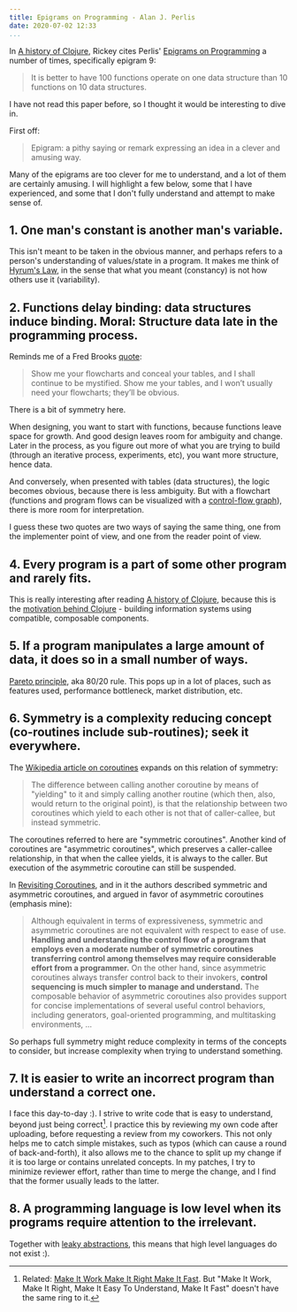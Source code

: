 ```yaml
---
title: Epigrams on Programming - Alan J. Perlis
date: 2020-07-02 12:33
...
```


In [A history of Clojure](https://blog.ngzhian.com/a-history-of-clojure.html), Rickey cites Perlis' [Epigrams on Programming][] a number of times, specifically epigram 9:

> It is better to have 100 functions operate on one data structure than
10 functions on 10 data structures.

I have not read this paper before, so I thought it would be interesting to dive in.

First off:

> Epigram: a pithy saying or remark expressing an idea in a clever and amusing way.

Many of the epigrams are too clever for me to understand, and a lot of them are certainly amusing. I will highlight a few below, some that I have experienced, and some that I don't fully understand and attempt to make sense of.

## 1. One man's constant is another man's variable.

This isn't meant to be taken in the obvious manner, and perhaps refers to a person's understanding of values/state in a program. It makes me think of [Hyrum's Law][], in the sense that what you meant (constancy) is not how others use it (variability).

## 2. Functions delay binding: data structures induce binding. Moral: Structure data late in the programming process.

Reminds me of a Fred Brooks [quote](https://en.wikiquote.org/wiki/Fred_Brooks#The_Mythical_Man-Month:_Essays_on_Software_Engineering_(1975,_1995)):

> Show me your flowcharts and conceal your tables, and I shall continue to be mystified. Show me your tables, and I won’t usually need your flowcharts; they’ll be obvious.

There is a bit of symmetry here.

When designing, you want to start with functions, because functions leave space for growth. And good design leaves room for ambiguity and change. Later in the process, as you figure out more of what you are trying to build (through an iterative process, experiments, etc), you want more structure, hence data.

And conversely, when presented with tables (data structures), the logic becomes obvious, because there is less ambiguity. But with a flowchart (functions and program flows can be visualized with a [control-flow graph]), there is more room for interpretation.

I guess these two quotes are two ways of saying the same thing, one from the implementer point of view, and one from the reader point of view.

## 4. Every program is a part of some other program and rarely fits.

This is really interesting after reading [A history of Clojure][], because this is the [motivation behind Clojure](https://blog.ngzhian.com/a-history-of-clojure.html#why-you-should-use-clojure) - building information systems using compatible, composable components.

## 5. If a program manipulates a large amount of data, it does so in a small number of ways.

[Pareto principle][], aka 80/20 rule. This pops up in a lot of places, such as features used, performance bottleneck, market distribution, etc.

## 6. Symmetry is a complexity reducing concept (co-routines include sub-routines); seek it everywhere.

The [Wikipedia article on coroutines](https://en.wikipedia.org/wiki/Coroutine#Comparison_with_subroutines) expands on this relation of symmetry:

> The difference between calling another coroutine by means of "yielding" to it and simply calling another routine (which then, also, would return to the original point), is that the relationship between two coroutines which yield to each other is not that of caller-callee, but instead symmetric.

The coroutines referred to here are "symmetric coroutines". Another kind of coroutines are "asymmetric coroutines", which preserves a caller-callee relationship, in that when the callee yields, it is always to the caller. But execution of the asymmetric coroutine can still be suspended.

In [Revisiting Coroutines][], and in it the authors described symmetric and asymmetric coroutines, and argued in favor of asymmetric coroutines (emphasis mine):

> Although equivalent in terms of expressiveness, symmetric and asymmetric
coroutines are not equivalent with respect to ease of use. **Handling and understanding the control flow of a program that employs even a moderate number
of symmetric coroutines transferring control among themselves may require
considerable effort from a programmer.** On the other hand, since asymmetric
coroutines always transfer control back to their invokers, **control sequencing is
much simpler to manage and understand.** The composable behavior of asymmetric coroutines also provides support for concise implementations of several
useful control behaviors, including generators, goal-oriented programming, and
multitasking environments, ...

So perhaps full symmetry might reduce complexity in terms of the concepts to consider, but increase complexity when trying to understand something.

## 7. It is easier to write an incorrect program than understand a correct one.

I face this day-to-day :). I strive to write code that is easy to understand, beyond just being correct[^correct]. I practice this by reviewing my own code after uploading, before requesting a review from my coworkers. This not only helps me to catch simple mistakes, such as typos (which can cause a round of back-and-forth), it also allows me to the chance to split up my change if it is too large or contains unrelated concepts. In my patches, I try to minimize reviewer effort, rather than time to merge the change, and I find that the former usually leads to the latter.


## 8. A programming language is low level when its programs require attention to the irrelevant.

Together with [leaky abstractions][], this means that high level languages do not exist :).



[Epigrams On Programming]: https://www.gwern.net/docs/cs/1982-perlis.pdf
[Hyrum's Law]: https://www.hyrumslaw.com/
[control-flow graph]: https://en.wikipedia.org/wiki/Control-flow_graph
[Pareto principle]: https://en.wikipedia.org/wiki/Pareto_principle
[Revisiting Coroutines]: https://www.cs.tufts.edu/~nr/cs257/archive/roberto-ierusalimschy/revisiting-coroutines.pdf
[leaky abstractions]: https://www.joelonsoftware.com/2002/11/11/the-law-of-leaky-abstractions/
[A history of Clojure]: https://dl.acm.org/doi/abs/10.1145/3386321

[^correct]: Related: [Make It Work Make It Right Make It Fast](https://wiki.c2.com/?MakeItWorkMakeItRightMakeItFast#:~:text=%22Make%20it%20work%2C%20make%20it,to%20DesignForPerformance%20ahead%20of%20time.). But "Make It Work, Make It Right, Make It Easy To Understand, Make It Fast" doesn't have the same ring to it.
